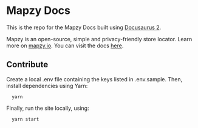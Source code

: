 # Mapzy Docs

This is the repo for the Mapzy Docs built using [Docusaurus 2](https://docusaurus.io).

Mapzy is an open-source, simple and privacy-friendly store locator. Learn more on [mapzy.io](https://mapzy.io). You can visit the docs [here](https://docs.mapzy.io).

## Contribute

Create a local .env file containing the keys listed in .env.sample. Then, install dependencies using Yarn:
```
  yarn
```

Finally, run the site locally, using:
```
  yarn start
```